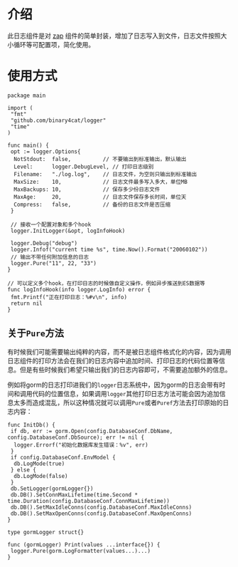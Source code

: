 # 介绍

此日志组件是对 [zap](https://github.com/uber-go/zap) 组件的简单封装，增加了日志写入到文件，日志文件按照大小循环等可配置项，简化使用。

# 使用方式

```golang
package main

import (
 "fmt"
 "github.com/binary4cat/logger"
 "time"
)

func main() {
 opt := logger.Options{
  NotStdout:  false,          // 不要输出到标准输出，默认输出
  Level:      logger.DebugLevel, // 打印日志级别
  Filename:   "./log.log",    // 日志文件，为空则只输出到标准输出
  MaxSize:    10,             // 日志文件最多写入多大，单位MB
  MaxBackups: 10,             // 保存多少份日志文件
  MaxAge:     20,             // 日志文件保存多长时间，单位天
  Compress:   false,          // 备份的日志文件是否压缩
 }

 // 接收一个配置对象和多个hook
 logger.InitLogger(&opt, logInfoHook)

 logger.Debug("debug")
 logger.Infof("current time %s", time.Now().Format("20060102"))
 // 输出不带任何附加信息的日志
 logger.Pure("11", 22, "33")
}

// 可以定义多个hook，在打印日志的时候做自定义操作，例如异步推送到ES数据等
func logInfoHook(info logger.LogInfo) error {
 fmt.Printf("正在打印日志：%#v\n", info)
 return nil
}
```

## 关于`Pure`方法

有时候我们可能需要输出纯粹的内容，而不是被日志组件格式化的内容，因为调用日志组件的打印方法会在我们的日志内容中追加时间、打印日志的代码位置等信息。但是有些时候我们希望只输出我们的日志内容即可，不需要追加额外的信息。

例如将gorm的日志打印进我们的`logger`日志系统中，因为gorm的日志会带有时间和调用代码的位置信息，如果调用`logger`其他打印日志方法可能会因为追加信息太多而造成混乱，所以这种情况就可以调用`Pure`或者`Puref`方法去打印原始的日志内容：

```golang
func InitDb() {
 if db, err := gorm.Open(config.DatabaseConf.DbName, config.DatabaseConf.DbSource); err != nil {
  logger.Errorf("初始化数据库发生错误：%v", err)
 }
 if config.DatabaseConf.EnvModel {
  db.LogMode(true)
 } else {
  db.LogMode(false)
 }
 db.SetLogger(gormLogger{})
 db.DB().SetConnMaxLifetime(time.Second * time.Duration(config.DatabaseConf.ConnMaxLifetime))
 db.DB().SetMaxIdleConns(config.DatabaseConf.MaxIdleConns)
 db.DB().SetMaxOpenConns(config.DatabaseConf.MaxOpenConns)
}

type gormLogger struct{}

func (gormLogger) Print(values ...interface{}) {
 logger.Pure(gorm.LogFormatter(values...)...)
}
```
